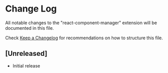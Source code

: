 # Change Log

All notable changes to the "react-component-manager" extension will be documented in this file.

Check [Keep a Changelog](http://keepachangelog.com/) for recommendations on how to structure this file.

## [Unreleased]

- Initial release